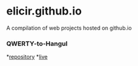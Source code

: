 # elicir.github.io

A compilation of web projects hosted on github.io

### QWERTY-to-Hangul ###

*[repository](https://github.com/elicir/QWERTY-to-Hangul)
*[live](https://elicir.github.io/q2han)
